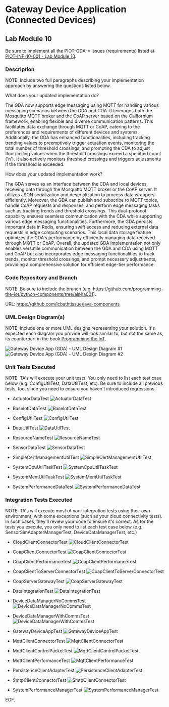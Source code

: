 # Gateway Device Application (Connected Devices)

## Lab Module 10

Be sure to implement all the PIOT-GDA-* issues (requirements) listed at [PIOT-INF-10-001 - Lab Module 10](https://github.com/orgs/programming-the-iot/projects/1#column-10488510).

### Description

NOTE: Include two full paragraphs describing your implementation approach by answering the questions listed below.

What does your updated implementation do?

The GDA now supports edge messaging using MQTT for handling various messaging scenarios between the GDA and CDA. It leverages both the Mosquitto MQTT broker and the CoAP server based on the Californium framework, enabling flexible and diverse communication patterns. This facilitates data exchange through MQTT or CoAP, catering to the preferences and requirements of different devices and systems. Additionally, the GDA has enhanced functionalities, including tracking trending values to preemptively trigger actuation events, monitoring the total number of threshold crossings, and prompting the CDA to adjust floor/ceiling values when the threshold crossings exceed a specified count ('n'). It also actively monitors threshold crossings and triggers adjustments if the threshold is exceeded.

How does your updated implementation work?

The GDA serves as an interface between the CDA and local devices, receiving data through the Mosquitto MQTT broker or the CoAP server. It utilizes JSON serialization and deserialization to process data wrappers efficiently. Moreover, the GDA can publish and subscribe to MQTT topics, handle CoAP requests and responses, and perform edge messaging tasks such as tracking trends and threshold crossings. This dual-protocol capability ensures seamless communication with the CDA while supporting various edge messaging functionalities. Furthermore, the GDA persists important data in Redis, ensuring swift access and reducing external data requests in edge computing scenarios. This local data storage feature optimizes the GDA's performance by efficiently managing data received through MQTT or CoAP. Overall, the updated GDA implementation not only enables versatile communication between the GDA and CDA using MQTT and CoAP but also incorporates edge messaging functionalities to track trends, monitor threshold crossings, and prompt necessary adjustments, providing a comprehensive solution for efficient edge-tier performance.

### Code Repository and Branch

NOTE: Be sure to include the branch (e.g. https://github.com/programming-the-iot/python-components/tree/alpha001).

URL: https://github.com/lcbathtissue/java-components

### UML Design Diagram(s)

NOTE: Include one or more UML designs representing your solution. It's expected each
diagram you provide will look similar to, but not the same as, its counterpart in the
book [Programming the IoT](https://learning.oreilly.com/library/view/programming-the-internet/9781492081401/).

![Gateway Device App (GDA) - UML Design Diagram #1](GDA_UML_1_labmodule10_GDA.png)
![Gateway Device App (GDA) - UML Design Diagram #2](GDA_UML_2_labmodule10_GDA.png)

### Unit Tests Executed

NOTE: TA's will execute your unit tests. You only need to list each test case below
(e.g. ConfigUtilTest, DataUtilTest, etc). Be sure to include all previous tests, too,
since you need to ensure you haven't introduced regressions.

- ActuatorDataTest
![ActuatorDataTest](ActuatorDataTest_labmodule10_GDA.png)

- BaseIotDataTest
![BaseIotDataTest](BaseIotDataTest_labmodule10_GDA.png)

- ConfigUtilTest
![ConfigUtilTest](ConfigUtilTest_labmodule10_GDA.png)

- DataUtilTest
![DataUtilTest](DataUtilTest_labmodule10_GDA.png)

- ResourceNameTest
![ResourceNameTest](ResourceNameTest_labmodule10_GDA.png)

- SensorDataTest
![SensorDataTest](SensorDataTest_labmodule10_GDA.png)

- SimpleCertManagementUtilTest
![SimpleCertManagementUtilTest](SimpleCertManagementUtilTest_labmodule10_GDA.png)

- SystemCpuUtilTaskTest
![SystemCpuUtilTaskTest](SystemCpuUtilTaskTest_labmodule10_GDA.png)

- SystemMemUtilTaskTest
![SystemMemUtilTaskTest](SystemMemUtilTaskTest_labmodule10_GDA.png)

- SystemPerformanceDataTest
![SystemPerformanceDataTest](SystemPerformanceDataTest_labmodule10_GDA.png)

### Integration Tests Executed

NOTE: TA's will execute most of your integration tests using their own environment, with
some exceptions (such as your cloud connectivity tests). In such cases, they'll review
your code to ensure it's correct. As for the tests you execute, you only need to list each
test case below (e.g. SensorSimAdapterManagerTest, DeviceDataManagerTest, etc.)

- CloudClientConnectorTest
![CloudClientConnectorTest](CloudClientConnectorTest_labmodule10_GDA.png)

- CoapClientConnectorTest
![CoapClientConnectorTest](CoapClientConnectorTest_labmodule10_GDA.png)

- CoapClientPerformanceTest
![CoapClientPerformanceTest](CoapClientPerformanceTest_labmodule10_GDA.png)

- CoapClientToServerConnectorTest
![CoapClientToServerConnectorTest](CoapClientToServerConnectorTest_labmodule10_GDA.png)

- CoapServerGatewayTest
![CoapServerGatewayTest](CoapServerGatewayTest_labmodule10_GDA.png)

- DataIntegrationTest
![DataIntegrationTest](DataIntegrationTest_labmodule10_GDA.png)

- DeviceDataManagerNoCommsTest
![DeviceDataManagerNoCommsTest](DeviceDataManagerNoCommsTest_labmodule10_GDA.png)

- DeviceDataManagerWithCommsTest
![DeviceDataManagerWithCommsTest](DeviceDataManagerWithCommsTest_labmodule10_GDA.png)

- GatewayDeviceAppTest
![GatewayDeviceAppTest](GatewayDeviceAppTest_labmodule10_GDA.png)

- MqttClientConnectorTest
![MqttClientConnectorTest](MqttClientConnectorTest_labmodule10_GDA.png)

- MqttClientControlPacketTest
![MqttClientControlPacketTest](MqttClientControlPacketTest_labmodule10_GDA.png)

- MqttClientPerformanceTest
![MqttClientPerformanceTest](MqttClientPerformanceTest_labmodule10_GDA.png)

- PersistenceClientAdapterTest
![PersistenceClientAdapterTest](PersistenceClientAdapterTest_labmodule10_GDA.png)

- SmtpClientConnectorTest
![SmtpClientConnectorTest](SmtpClientConnectorTest_labmodule10_GDA.png)

- SystemPerformanceManagerTest
![SystemPerformanceManagerTest](SystemPerformanceManagerTest_labmodule10_GDA.png)

EOF.

